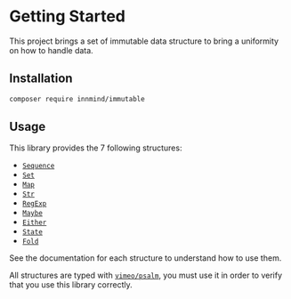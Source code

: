 # Getting Started

This project brings a set of immutable data structure to bring a uniformity on how to handle data.

## Installation

```sh
composer require innmind/immutable
```

## Usage

This library provides the 7 following structures:

- [`Sequence`](SEQUENCE.md)
- [`Set`](SET.md)
- [`Map`](MAP.md)
- [`Str`](STR.md)
- [`RegExp`](REGEXP.md)
- [`Maybe`](MAYBE.md)
- [`Either`](EITHER.md)
- [`State`](STATE.md)
- [`Fold`](FOLD.md)

See the documentation for each structure to understand how to use them.

All structures are typed with [`vimeo/psalm`](https://psalm.dev), you must use it in order to verify that you use this library correctly.

